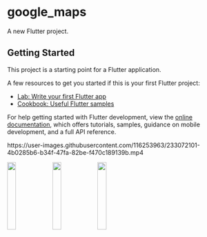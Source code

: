 # google_maps

A new Flutter project.

## Getting Started

This project is a starting point for a Flutter application.

A few resources to get you started if this is your first Flutter project:

- [Lab: Write your first Flutter app](https://docs.flutter.dev/get-started/codelab)
- [Cookbook: Useful Flutter samples](https://docs.flutter.dev/cookbook)

For help getting started with Flutter development, view the
[online documentation](https://docs.flutter.dev/), which offers tutorials,
samples, guidance on mobile development, and a full API reference.
<p>
https://user-images.githubusercontent.com/116253963/233072101-4b0285b6-b34f-47fa-82be-f470c189139b.mp4
  </p>
<p>
<img src = "https://user-images.githubusercontent.com/116253963/233072442-85fabd43-1be7-4f8b-a0da-2a24fae6684a.png" height=20% width=20%>
<img src = "https://user-images.githubusercontent.com/116253963/233072463-cfb393a7-f38c-422e-bc5f-cf56ea35099f.png" height=20% width=20%>
<img src = "https://user-images.githubusercontent.com/116253963/233072480-946b84fe-1e08-4bfb-801f-f244102dc526.png" height=20% width=20%>

</p>
